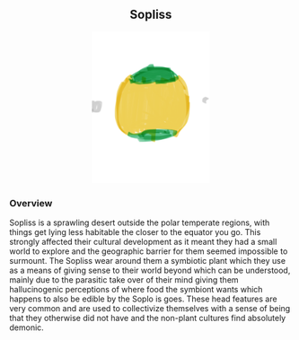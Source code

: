 <h2 align="center">Sopliss
</h2>
<p align="center">
<img src="https://github.com/Insculpo/Sandbox_Galaxy/blob/Galactic/Stellar_Abyss_Setting_Bible/Photo_Directory/Sopless.png" width="210" height="270">
</p>

### Overview

Sopliss is a sprawling desert outside the polar temperate regions, with things get lying less habitable the closer to the equator you go.  This strongly affected their cultural development as it meant they had a small world to explore and the geographic barrier for them seemed impossible to surmount.  The Sopliss wear around them a symbiotic plant which they use as a means of giving sense to their world beyond which can be understood, mainly due to the parasitic take over of their mind giving them hallucinogenic perceptions of where food the symbiont wants which happens to also be edible by the Soplo is goes.  These head features are very common and are used to collectivize themselves with a sense of being that they otherwise did not have and the non-plant cultures find absolutely demonic.  
